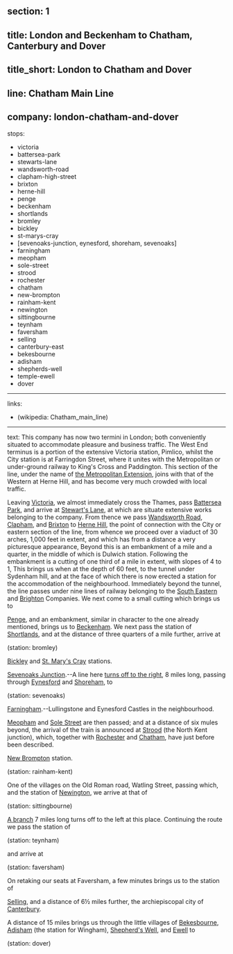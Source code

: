 ﻿section: 1
----
title: London and Beckenham to Chatham, Canterbury and Dover
----
title_short: London to Chatham and Dover
----
line: Chatham Main Line
----
company: london-chatham-and-dover
----
stops:
- victoria
- battersea-park
- stewarts-lane
- wandsworth-road
- clapham-high-street
- brixton
- herne-hill
- penge
- beckenham
- shortlands
- bromley
- bickley
- st-marys-cray
- [sevenoaks-junction, eynesford, shoreham, sevenoaks]
- farningham
- meopham
- sole-street
- strood
- rochester
- chatham
- new-brompton
- rainham-kent
- newington
- sittingbourne
- teynham
- faversham
- selling
- canterbury-east
- bekesbourne
- adisham
- shepherds-well
- temple-ewell
- dover
----
links:
- (wikipedia: Chatham_main_line)
----
text: This company has now two termini in London; both conveniently situated to accommodate pleasure and business traffic. The West End terminus is a portion of the extensive Victoria station, Pimlico, whilst the City station is at Farringdon Street, where it unites with the Metropolitan or under-ground railway to King's Cross and Paddington. This section of the line, under the name of [the Metropolitan Extension](/routes/farringdon-street-to-herne-hill), joins with that of the Western at Herne Hill, and has become very much crowded with local traffic.

Leaving [Victoria](/stations/victoria), we almost immediately cross the Thames, pass [Battersea Park](/stations/battersea-park), and arrive at [Stewart's Lane](/stations/stewarts-lane), at which are situate extensive works belonging to the company. From thence we pass [Wandsworth Road](/stations/wandsworth-road), [Clapham](/stations/clapham), and [Brixton](/stations/brixton) to [Herne Hill](/stations/herne-hill), the point of connection with the City or eastern section of the line, from whence we proceed over a viaduct of 30 arches, 1,000 feet in extent, and which has from a distance a very picturesque appearance, Beyond this is an embankment of a mile and a quarter, in the middle of which is Dulwich station. Following the embankment is a cutting of one third of a mile in extent, with slopes of 4 to 1, This brings us when at the depth of 60 feet, to the tunnel under Sydenham hill, and at the face of which there is now erected a station for the accommodation of the neighbourhood. Immediately beyond the tunnel, the line passes under nine lines of railway belonging to the [South Eastern](/companies/south-eastern) and [Brighton](/companies/london-brighton-and-south-coast) Companies. We next come to a small cutting which brings us to

[Penge](/stations/penge), and an embankment, similar in character to the one already mentioned, brings us to [Beckenham](/stations/beckenham). We next pass the station of [Shortlands](/stations/shortlands), and at the distance of three quarters of a mile further, arrive at

(station: bromley)

[Bickley](/stations/bickley) and [St. Mary's Cray](/stations/st-marys-cray) stations.

[Sevenoaks Junction](/stations/sevenoaks-junction).--A line here [turns off to the right](/routes/sevenoaks-junction-to-sevenoaks), 8 miles long, passing through [Eynesford](/stations/eynesford) and [Shoreham](/stations/shoreham), to

(station: sevenoaks)

[Farningham](/stations/farningham).--Lullingstone and Eynesford Castles in the neighbourhood.

[Meopham](/stations/meopham) and [Sole Street](/stations/sole-street) are then passed; and at a distance of six mules beyond, the arrival of the train is announced at [Strood](/stations/strood) (the North Kent junction), which, together with [Rochester](/stations/rochester) and [Chatham](/stations/chatham), have just before been described.

[New Brompton](/stations/new-brompton) station.

(station: rainham-kent)

One of the villages on the Old Roman road, Watling Street, passing which, and the station of [Newington](/stations/newington), we arrive at that of

(station: sittingbourne)

[A branch](/routes/sittingbourne-to-sheerness) 7 miles long turns off to the left at this place. Continuing the route we pass the station of

(station: teynham)

and arrive at

(station: faversham)

On retaking our seats at Faversham, a few minutes brings us to the station of

[Selling](/stations/selling), and a distance of 6½ miles further, the archiepiscopal city of [Canterbury](/stations/canterbury).

A distance of 15 miles brings us through the little villages of [Bekesbourne](/stations/bekesbourne), [Adisham](/stations/adisham) (the station for Wingham), [Shepherd's Well](/stations/shepherds-well), and [Ewell](/stations/temple-ewell) to

(station: dover)
